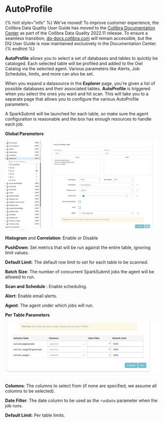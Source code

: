 # AutoProfile

{% hint style="info" %}
We've moved! To improve customer experience, the Collibra Data Quality User Guide has moved to the [Collibra Documentation Center](https://productresources.collibra.com/docs/collibra/latest/Content/DataQuality/DQApis/AutoProfile.htm) as part of the Collibra Data Quality 2022.11 release. To ensure a seamless transition, [dq-docs.collibra.com](http://dq-docs.collibra.com/) will remain accessible, but the DQ User Guide is now maintained exclusively in the Documentation Center.
{% endhint %}

**AutoProfile** allows you to select a set of databases and tables to quickly be cataloged. Each selected table will be profiled and added to the Owl Catalog via the selected agent. Various parameters like Alerts, Job Schedules, limits, and more can also be set.

‌When you expand a datasource in the **Explorer** page, you're given a list of possible databases and their associated tables. **AutoProfile** is triggered when you select the ones you want and hit scan. This will take you to a separate page that allows you to configure the various AutoProfile parameters.

A SparkSubmit will be launched for each table, so make sure the agent configuration is reasonable and the box has enough resources to handle each job.

**Global Parameters**

![Global Parameters](../../../.gitbook/assets/global-params.png)

**Histogram** and **Correlation**: Enable or Disable

**PushDown**: Set metrics that will be run against the entire table, ignoring limit values.

**Default Limit**: The default row limit to set for each table to be scanned.

**Batch Size**: The number of concurrent SparkSubmit jobs the agent will be allowed to run.

**Scan and Schedule** : Enable scheduling.

**Alert**: Enable email alerts.

**Agent**: The agent under which jobs will run.

**Per Table Parameters**

![](../../../.gitbook/assets/table-params.png)

**Columns**: The columns to select from (if none are specified, we assume all columns to be selected).

**Date Filter**: The date column to be used as the `runDate` parameter when the job runs.

**Default Limit**: Per table limits.

